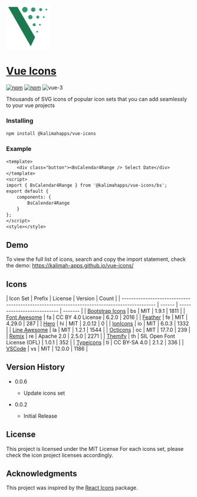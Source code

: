<img src="https://raw.githubusercontent.com/kalimah-apps/vue-icons/master/logo.svg" width="120" alt="Vue Icons">

# [Vue Icons](https://kalimah-apps.github.io/vue-icons/)
[![npm](https://img.shields.io/npm/v/@kalimahapps/vue-icons.svg)](https://www.npmjs.com/package/@kalimahapps/vue-icons) 
[![npm](https://img.shields.io/npm/dt/@kalimahapps/vue-icons.svg)](https://www.npmjs.com/package/@kalimahapps/vue-icons)
![vue-3](https://img.shields.io/badge/vue-3-%2342b883)

Thousands of SVG icons of popular icon sets that you can add seamlessly to your vue projects

### Installing

```bash
npm install @kalimahapps/vue-icons
```

### Example

```vue
<template>
	<div class="button"><BsCalendar4Range /> Select Date</div>
</template>
<script>
import { BsCalendar4Range } from '@kalimahapps/vue-icons/bs';
export default {
	components: {
		BsCalendar4Range 
	}
};
</script>
<style></style>
```

## Demo

To view the full list of icons, search and copy the import statement, check the demo: https://kalimah-apps.github.io/vue-icons/

## Icons

| Icon Set                                                                                     | Prefix | License                     | Version | Count |
| -------------------------------------------------------------------------------------------- | ------ | --------------------------- | ------- |
| [Bootstrap Icons](https://icons.getbootstrap.com/)                                           | bs     | MIT                         | 1.9.1   | 1811  |
| [Font Awesome](https://fontawesome.com/)                                                     | fa     | CC BY 4.0 License           | 6.2.0   | 2016  |
| [Feather](https://feathericons.com/)                                                         | fe     | MIT                         | 4.29.0  | 287   |
| [Hero](https://heroicons.com/)                                                               | hi     | MIT                         | 2.0.12  | 0     |
| [IonIcons](https://ionic.io/ionicons)                                                        | io     | MIT                         | 6.0.3   | 1332  |
| [Line Awesome](https://icons8.com/line-awesome)                                              | la     | MIT                         | 1.2.1   | 1544  |
| [Octicons](https://github.com/primer/octicons)                                               | oc     | MIT                         | 17.7.0  | 239   |
| [Remix](https://remixicon.com/)                                                              | re     | Apache 2.0                  | 2.5.0   | 2271  |
| [Themify](https://themify.me/themify-icons)                                                  | th     | SIL Open Font License (OFL) | 1.0.1   | 352   |
| [Typeicons](https://www.s-ings.com/typicons/)                                                | ti     | CC BY-SA 4.0                | 2.1.2   | 336   |
| [VSCode](https://marketplace.visualstudio.com/items?itemName=vscode-icons-team.vscode-icons) | vs     | MIT                         | 12.0.0  | 1186  |

## Version History
- 0.0.6
  - Update icons set
  
- 0.0.2
  - Initial Release

## License

This project is licensed under the MIT License
For each icons set, please check the icon project licenses accordingly.

## Acknowledgments

This project was inspired by the [React Icons](https://react-icons.github.io/react-icons/) package.
